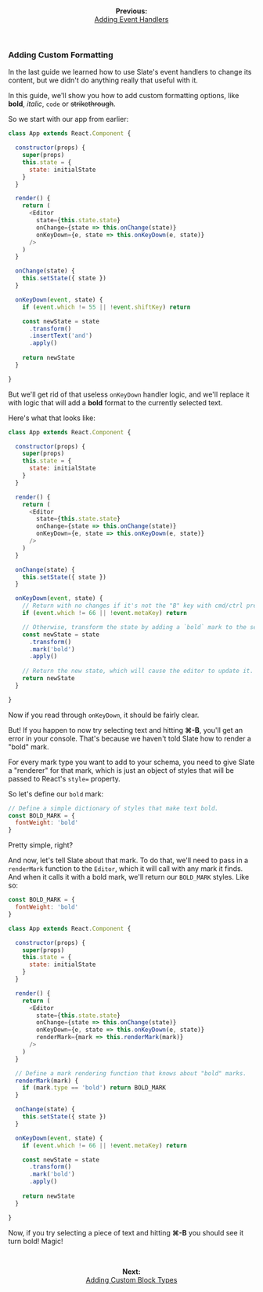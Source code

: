
<br/>
<p align="center"><strong>Previous:</strong><br/><a href="./adding-event-handlers.md">Adding Event Handlers</a></p>
<br/>

### Adding Custom Formatting

In the last guide we learned how to use Slate's event handlers to change its content, but we didn't do anything really that useful with it.

In this guide, we'll show you how to add custom formatting options, like **bold**, _italic_, `code` or ~~strikethrough~~.

So we start with our app from earlier:

```js
class App extends React.Component {

  constructor(props) {
    super(props)
    this.state = {
      state: initialState
    }
  }

  render() {
    return (
      <Editor
        state={this.state.state}
        onChange={state => this.onChange(state)}
        onKeyDown={e, state => this.onKeyDown(e, state)}
      />
    )
  }

  onChange(state) {
    this.setState({ state })
  }

  onKeyDown(event, state) {
    if (event.which != 55 || !event.shiftKey) return

    const newState = state
      .transform()
      .insertText('and')
      .apply()
    
    return newState
  }

}
```

But we'll get rid of that useless `onKeyDown` handler logic, and we'll replace it with logic that will add a **bold** format to the currently selected text.

Here's what that looks like:

```js
class App extends React.Component {

  constructor(props) {
    super(props)
    this.state = {
      state: initialState
    }
  }

  render() {
    return (
      <Editor
        state={this.state.state}
        onChange={state => this.onChange(state)}
        onKeyDown={e, state => this.onKeyDown(e, state)}
      />
    )
  }

  onChange(state) {
    this.setState({ state })
  }

  onKeyDown(event, state) {
    // Return with no changes if it's not the "B" key with cmd/ctrl pressed.
    if (event.which != 66 || !event.metaKey) return

    // Otherwise, transform the state by adding a `bold` mark to the selection.
    const newState = state
      .transform()
      .mark('bold')
      .apply()
    
    // Return the new state, which will cause the editor to update it.
    return newState
  }

}
```

Now if you read through `onKeyDown`, it should be fairly clear. 

But! If you happen to now try selecting text and hitting **⌘-B**, you'll get an error in your console. That's because we haven't told Slate how to render a "bold" mark.

For every mark type you want to add to your schema, you need to give Slate a "renderer" for that mark, which is just an object of styles that will be passed to React's `style=` property.

So let's define our `bold` mark:


```js
// Define a simple dictionary of styles that make text bold.
const BOLD_MARK = {
  fontWeight: 'bold'
}
```

Pretty simple, right?

And now, let's tell Slate about that mark. To do that, we'll need to pass in a `renderMark` function to the `Editor`, which it will call with any mark it finds. And when it calls it with a bold mark, we'll return our `BOLD_MARK` styles. Like so:

```js
const BOLD_MARK = {
  fontWeight: 'bold'
}

class App extends React.Component {

  constructor(props) {
    super(props)
    this.state = {
      state: initialState
    }
  }

  render() {
    return (
      <Editor
        state={this.state.state}
        onChange={state => this.onChange(state)}
        onKeyDown={e, state => this.onKeyDown(e, state)}
        renderMark={mark => this.renderMark(mark)}
      />
    )
  }

  // Define a mark rendering function that knows about "bold" marks.
  renderMark(mark) {
    if (mark.type == 'bold') return BOLD_MARK
  }

  onChange(state) {
    this.setState({ state })
  }

  onKeyDown(event, state) {
    if (event.which != 66 || !event.metaKey) return

    const newState = state
      .transform()
      .mark('bold')
      .apply()
    
    return newState
  }

}
```

Now, if you try selecting a piece of text and hitting **⌘-B** you should see it turn bold! Magic!


<br/>
<p align="center"><strong>Next:</strong><br/><a href="./adding-custom-block-types.md">Adding Custom Block Types</a></p>
<br/>
